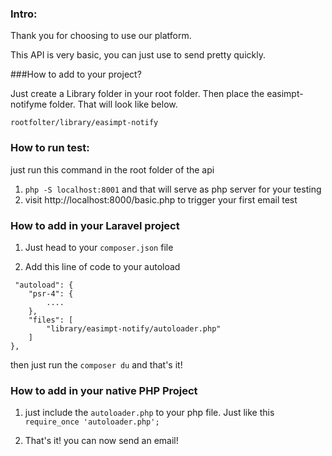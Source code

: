 ### Intro: 
 
Thank you for choosing to use our platform.

This API is very basic, you can just use to send pretty quickly.
  
###How to add to your project? 

Just create a Library folder in your root folder. Then place the easimpt-notifyme folder. 
That will look like below.

`rootfolter/library/easimpt-notify`
 
### How to run test: 

just run this command in the root folder of the api 
1. `php -S localhost:8001` and that will serve as php server for your testing 
2. visit http://localhost:8000/basic.php to trigger your first email test


### How to add in your Laravel project

1. Just head to your `composer.json` file

2. Add this line of code to your autoload 

```
 "autoload": {
    "psr-4": {
        .... 
    },
    "files": [
        "library/easimpt-notify/autoloader.php"
    ]
},
```

then just run the `composer du` and that's it!



### How to add in your native PHP Project 

1. just include the `autoloader.php` to your php file. Just like this `require_once 'autoloader.php';`

2. That's it! you can now send an email! 